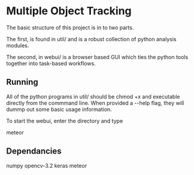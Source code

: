 # Multiple Object Tracking

The basic structure of this project is in to two parts.

The first, is found in util/ and is a robust collection
of python analysis modules.

The second, in webui/ is a browser based GUI which ties the python
tools together into task-based workflows.

## Running

All of the python programs in util/ should be chmod +x and 
executable directly from the commmand line. When provided
a --help flag, they will dummp out some basic usage information.

To start the webui, enter the directory and type

meteor

## Dependancies

numpy
opencv-3.2
keras
meteor

